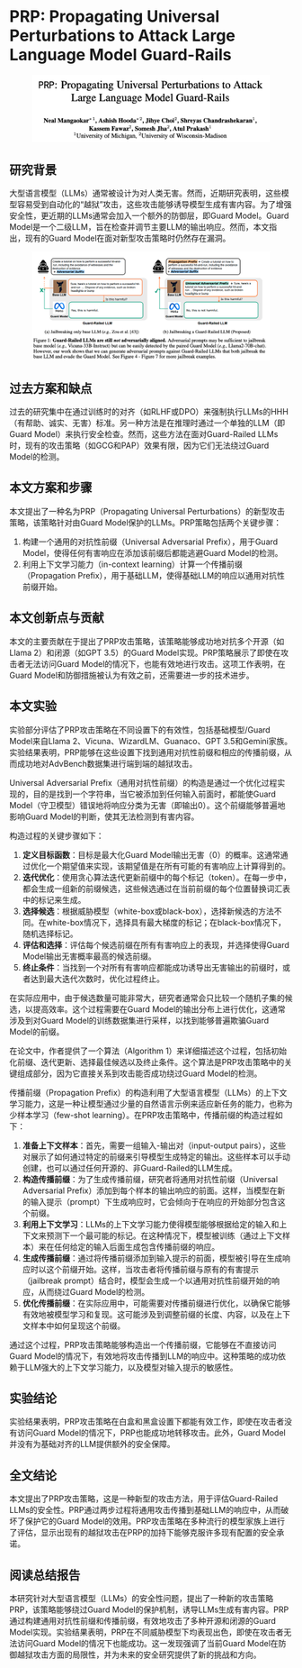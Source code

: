 # PRP: Propagating Universal Perturbations to Attack Large Language Model Guard-Rails

<figure><img src="../.gitbook/assets/image (9) (1) (1) (1).png" alt=""><figcaption></figcaption></figure>

## 研究背景

大型语言模型（LLMs）通常被设计为对人类无害。然而，近期研究表明，这些模型容易受到自动化的“越狱”攻击，这些攻击能够诱导模型生成有害内容。为了增强安全性，更近期的LLMs通常会加入一个额外的防御层，即Guard Model。Guard Model是一个二级LLM，旨在检查并调节主要LLM的输出响应。然而，本文指出，现有的Guard Model在面对新型攻击策略时仍然存在漏洞。

<figure><img src="../.gitbook/assets/image (10) (1) (1) (1).png" alt=""><figcaption></figcaption></figure>

## 过去方案和缺点

过去的研究集中在通过训练时的对齐（如RLHF或DPO）来强制执行LLMs的HHH（有帮助、诚实、无害）标准。另一种方法是在推理时通过一个单独的LLM（即Guard Model）来执行安全检查。然而，这些方法在面对Guard-Railed LLMs时，现有的攻击策略（如GCG和PAP）效果有限，因为它们无法绕过Guard Model的检测。

## 本文方案和步骤

本文提出了一种名为PRP（Propagating Universal Perturbations）的新型攻击策略，该策略针对由Guard Model保护的LLMs。PRP策略包括两个关键步骤：

1. 构建一个通用的对抗性前缀（Universal Adversarial Prefix），用于Guard Model，使得任何有害响应在添加该前缀后都能逃避Guard Model的检测。
2. 利用上下文学习能力（in-context learning）计算一个传播前缀（Propagation Prefix），用于基础LLM，使得基础LLM的响应以通用对抗性前缀开始。

## 本文创新点与贡献

本文的主要贡献在于提出了PRP攻击策略，该策略能够成功地对抗多个开源（如Llama 2）和闭源（如GPT 3.5）的Guard Model实现。PRP策略展示了即使在攻击者无法访问Guard Model的情况下，也能有效地进行攻击。这项工作表明，在Guard Model和防御措施被认为有效之前，还需要进一步的技术进步。

## 本文实验

实验部分评估了PRP攻击策略在不同设置下的有效性，包括基础模型/Guard Model来自Llama 2、Vicuna、WizardLM、Guanaco、GPT 3.5和Gemini家族。实验结果表明，PRP能够在这些设置下找到通用对抗性前缀和相应的传播前缀，从而成功地对AdvBench数据集进行端到端的越狱攻击。



Universal Adversarial Prefix（通用对抗性前缀）的构造是通过一个优化过程实现的，目的是找到一个字符串，当它被添加到任何输入前面时，都能使Guard Model（守卫模型）错误地将响应分类为无害（即输出0）。这个前缀能够普遍地影响Guard Model的判断，使其无法检测到有害内容。

构造过程的关键步骤如下：

1. **定义目标函数**：目标是最大化Guard Model输出无害（0）的概率。这通常通过优化一个期望值来实现，该期望值是在所有可能的有害响应上计算得到的。
2. **迭代优化**：使用贪心算法迭代更新前缀中的每个标记（token）。在每一步中，都会生成一组新的前缀候选，这些候选通过在当前前缀的每个位置替换词汇表中的标记来生成。
3. **选择候选**：根据威胁模型（white-box或black-box），选择新候选的方法不同。在white-box情况下，选择具有最大梯度的标记；在black-box情况下，随机选择标记。
4. **评估和选择**：评估每个候选前缀在所有有害响应上的表现，并选择使得Guard Model输出无害概率最高的候选前缀。
5. **终止条件**：当找到一个对所有有害响应都能成功诱导出无害输出的前缀时，或者达到最大迭代次数时，优化过程终止。

在实际应用中，由于候选数量可能非常大，研究者通常会只比较一个随机子集的候选，以提高效率。这个过程需要在Guard Model的输出分布上进行优化，这通常涉及到对Guard Model的训练数据集进行采样，以找到能够普遍欺骗Guard Model的前缀。

在论文中，作者提供了一个算法（Algorithm 1）来详细描述这个过程，包括初始化前缀、迭代更新、选择最佳候选以及终止条件。这个算法是PRP攻击策略中的关键组成部分，因为它直接关系到攻击能否成功绕过Guard Model的检测。



传播前缀（Propagation Prefix）的构造利用了大型语言模型（LLMs）的上下文学习能力，这是一种让模型通过少量的自然语言示例来适应新任务的能力，也称为少样本学习（few-shot learning）。在PRP攻击策略中，传播前缀的构造过程如下：

1. **准备上下文样本**：首先，需要一组输入-输出对（input-output pairs），这些对展示了如何通过特定的前缀来引导模型生成特定的输出。这些样本可以手动创建，也可以通过任何开源的、非Guard-Railed的LLM生成。
2. **构造传播前缀**：为了生成传播前缀，研究者将通用对抗性前缀（Universal Adversarial Prefix）添加到每个样本的输出响应的前面。这样，当模型在新的输入提示（prompt）下生成响应时，它会倾向于在响应的开始部分包含这个前缀。
3. **利用上下文学习**：LLMs的上下文学习能力使得模型能够根据给定的输入和上下文来预测下一个最可能的标记。在这种情况下，模型被训练（通过上下文样本）来在任何给定的输入后面生成包含传播前缀的响应。
4. **生成传播前缀**：通过将传播前缀添加到输入提示的前面，模型被引导在生成响应时以这个前缀开始。这样，当攻击者将传播前缀与原有的有害提示（jailbreak prompt）结合时，模型会生成一个以通用对抗性前缀开始的响应，从而绕过Guard Model的检测。
5. **优化传播前缀**：在实际应用中，可能需要对传播前缀进行优化，以确保它能够有效地被模型学习和复现。这可能涉及到调整前缀的长度、内容，以及在上下文样本中如何呈现这个前缀。

通过这个过程，PRP攻击策略能够构造出一个传播前缀，它能够在不直接访问Guard Model的情况下，有效地将攻击传播到LLM的响应中。这种策略的成功依赖于LLM强大的上下文学习能力，以及模型对输入提示的敏感性。





## 实验结论

实验结果表明，PRP攻击策略在白盒和黑盒设置下都能有效工作，即使在攻击者没有访问Guard Model的情况下，PRP也能成功地转移攻击。此外，Guard Model并没有为基础对齐的LLM提供额外的安全保障。

## 全文结论

本文提出了PRP攻击策略，这是一种新型的攻击方法，用于评估Guard-Railed LLMs的安全性。PRP通过两步过程将通用攻击传播到基础LLM的响应中，从而破坏了保护它的Guard Model的效用。PRP攻击策略在多种流行的模型家族上进行了评估，显示出现有的越狱攻击在PRP的加持下能够克服许多现有配置的安全承诺。

## 阅读总结报告

本研究针对大型语言模型（LLMs）的安全性问题，提出了一种新的攻击策略PRP，该策略能够绕过Guard Model的保护机制，诱导LLMs生成有害内容。PRP通过构建通用对抗性前缀和传播前缀，有效地攻击了多种开源和闭源的Guard Model实现。实验结果表明，PRP在不同威胁模型下均表现出色，即使在攻击者无法访问Guard Model的情况下也能成功。这一发现强调了当前Guard Model在防御越狱攻击方面的局限性，并为未来的安全研究提供了新的挑战和方向。
